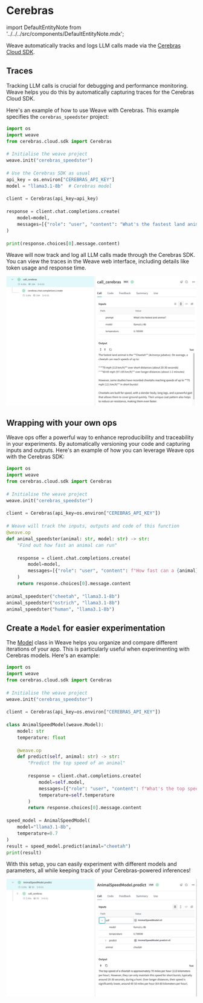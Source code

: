 # Cerebras

import DefaultEntityNote from '../../../src/components/DefaultEntityNote.mdx';

Weave automatically tracks and logs LLM calls made via the [Cerebras Cloud SDK](https://inference-docs.cerebras.ai/introduction).

## Traces

Tracking LLM calls is crucial for debugging and performance monitoring. Weave helps you do this by automatically capturing traces for the Cerebras Cloud SDK.

Here's an example of how to use Weave with Cerebras. This example specifies the `cerebras_speedster` project:

```python
import os
import weave
from cerebras.cloud.sdk import Cerebras

# Initialise the weave project
weave.init("cerebras_speedster")

# Use the Cerebras SDK as usual
api_key = os.environ["CEREBRAS_API_KEY"]
model = "llama3.1-8b"  # Cerebras model

client = Cerebras(api_key=api_key)

response = client.chat.completions.create(
    model=model,
    messages=[{"role": "user", "content": "What's the fastest land animal?"}],
)

print(response.choices[0].message.content)
```

<DefaultEntityNote />

Weave will now track and log all LLM calls made through the Cerebras SDK. You can view the traces in the Weave web interface, including details like token usage and response time.

[![cerebras_calls.png](imgs/cerebras_calls.png)](https://wandb.ai/capecape/cerebras_speedster/weave/traces)

## Wrapping with your own ops

Weave ops offer a powerful way to enhance reproducibility and traceability in your experiments. By automatically versioning your code and capturing inputs and outputs. Here's an example of how you can leverage Weave ops with the Cerebras SDK:

```python
import os
import weave
from cerebras.cloud.sdk import Cerebras

# Initialise the weave project
weave.init("cerebras_speedster")

client = Cerebras(api_key=os.environ["CEREBRAS_API_KEY"])

# Weave will track the inputs, outputs and code of this function
@weave.op
def animal_speedster(animal: str, model: str) -> str:
    "Find out how fast an animal can run"
    
    response = client.chat.completions.create(
        model=model,
        messages=[{"role": "user", "content": f"How fast can a {animal} run?"}],
    )
    return response.choices[0].message.content

animal_speedster("cheetah", "llama3.1-8b")
animal_speedster("ostrich", "llama3.1-8b")
animal_speedster("human", "llama3.1-8b")
```

## Create a `Model` for easier experimentation

The [Model](/guides/core-types/models) class in Weave helps you organize and compare different iterations of your app. This is particularly useful when experimenting with Cerebras models. Here's an example:


```python
import os
import weave
from cerebras.cloud.sdk import Cerebras

# Initialise the weave project
weave.init("cerebras_speedster")

client = Cerebras(api_key=os.environ["CEREBRAS_API_KEY"])

class AnimalSpeedModel(weave.Model):
    model: str
    temperature: float

    @weave.op
    def predict(self, animal: str) -> str:
        "Predict the top speed of an animal"        

        response = client.chat.completions.create(
            model=self.model,
            messages=[{"role": "user", "content": f"What's the top speed of a {animal}?"}],
            temperature=self.temperature
        )
        return response.choices[0].message.content

speed_model = AnimalSpeedModel(
    model="llama3.1-8b",
    temperature=0.7
)
result = speed_model.predict(animal="cheetah")
print(result)
```

With this setup, you can easily experiment with different models and parameters, all while keeping track of your Cerebras-powered inferences!

[![cerebras_model.png](imgs/cerebras_model.png)](https://wandb.ai/capecape/cerebras_speedster/weave/traces)
